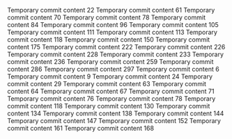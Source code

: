 Temporary commit content 22
Temporary commit content 61
Temporary commit content 70
Temporary commit content 78
Temporary commit content 84
Temporary commit content 96
Temporary commit content 105
Temporary commit content 111
Temporary commit content 113
Temporary commit content 118
Temporary commit content 150
Temporary commit content 175
Temporary commit content 222
Temporary commit content 226
Temporary commit content 228
Temporary commit content 233
Temporary commit content 236
Temporary commit content 259
Temporary commit content 286
Temporary commit content 297
Temporary commit content 6
Temporary commit content 9
Temporary commit content 24
Temporary commit content 29
Temporary commit content 63
Temporary commit content 64
Temporary commit content 67
Temporary commit content 71
Temporary commit content 76
Temporary commit content 78
Temporary commit content 118
Temporary commit content 130
Temporary commit content 134
Temporary commit content 138
Temporary commit content 144
Temporary commit content 147
Temporary commit content 152
Temporary commit content 161
Temporary commit content 168

